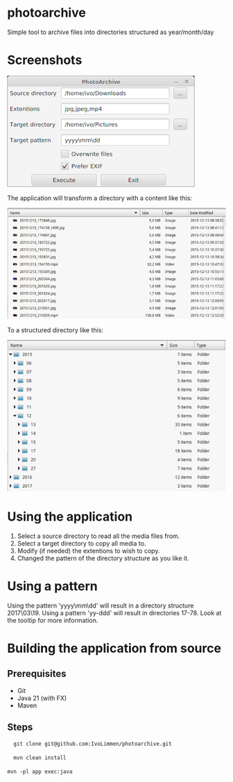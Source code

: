 # photoarchive
Simple tool to archive files into directories structured as year/month/day

# Screenshots

![Main screen](/docs/MainScreen.png)

The application will transform a directory with a content like this:

![Source](/docs/Source.png)

To a structured directory like this:

![Target](/docs/Target.png)

# Using the application

 1. Select a source directory to read all the media files from.
 1. Select a target directory to copy all media to.
 1. Modify (if needed) the extentions to wish to copy.
 1. Changed the pattern of the directory structure as you like it.

# Using a pattern

Using the pattern 'yyyy\mm\dd' will result in a directory structure 2017\03\19.
Using a pattern 'yy-ddd' will result in directories 17-78.
Look at the tooltip for more information.

# Building the application from source

## Prerequisites

  * Git
  * Java 21 (with FX)
  * Maven

## Steps

	  git clone git@github.com:IvoLimmen/photoarchive.git

	  mvn clean install	

    mvn -pl app exec:java

